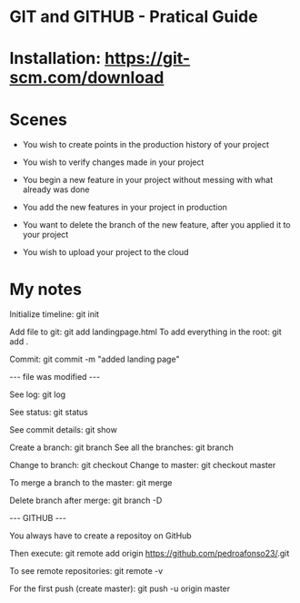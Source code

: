 # GIT and GITHUB - Pratical Guide

# Installation: https://git-scm.com/download

# Scenes

- You wish to create points in the production history of your project
- You wish to verify changes made in your project

- You begin a new feature in your project without messing with what already was done
- You add the new features in your project in production
- You want to delete the branch of the new feature, after you applied it to your project

- You wish to upload your project to the cloud

# My notes

Initialize timeline: git init

Add file to git: git add landingpage.html
To add everything in the root: git add .

Commit: git commit -m "added landing page"

--- file was modified ---

See log: git log

See status: git status

See commit details: git show <commit code>

Create a branch: git branch <branch name>
See all the branches: git branch

Change to branch: git checkout <branch name>
Change to master: git checkout master

To merge a branch to the master: git merge <branch name>

Delete branch after merge: git branch -D <branch name>

--- GITHUB ---

You always have to create a repositoy on GitHub

Then execute: git remote add origin https://github.com/pedroafonso23/<repository name>.git 

To see remote repositories: git remote -v

For the first push (create master): git push -u origin master



